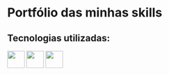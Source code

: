 # Portfólio das minhas skills 
## Tecnologias utilizadas:
<img src="https://cdn.jsdelivr.net/gh/devicons/devicon@latest/icons/html5/html5-plain.svg"  width="40" height="40"/> 
<img src="https://cdn.jsdelivr.net/gh/devicons/devicon@latest/icons/css3/css3-plain.svg"" width="40" height="40"/> 
<img src="https://cdn.jsdelivr.net/gh/devicons/devicon@latest/icons/python/python-plain.svg" width="40" height="40"/>

